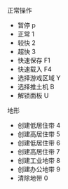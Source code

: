 正常操作

- 暂停 p
- 正常 1
- 较快 2
- 超快 3
- 快速保存 F1
- 快速载入 F4
- 选择游戏区域 Y
- 选择推土机 B
- 解锁面板 U

地形

- 创建低居住带 4
- 创建高居住带 5
- 创建低居住带 6
- 创建高居住带 7
- 创建工业地带 8
- 创建办公地带 9
- 清除地带 0
